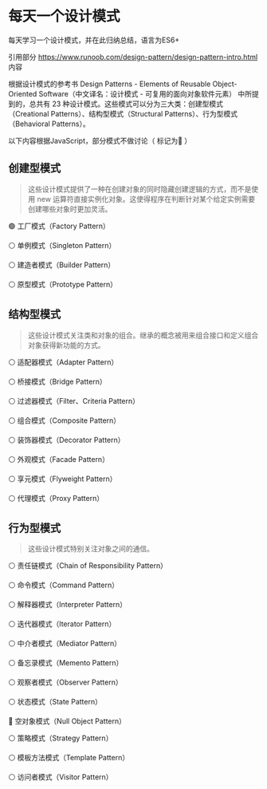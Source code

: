 # 每天一个设计模式

每天学习一个设计模式，并在此归纳总结，语言为ES6+

引用部分 https://www.runoob.com/design-pattern/design-pattern-intro.html 内容

根据设计模式的参考书 Design Patterns - Elements of Reusable Object-Oriented Software（中文译名：设计模式 - 可复用的面向对象软件元素） 中所提到的，总共有 23 种设计模式。这些模式可以分为三大类：创建型模式（Creational Patterns）、结构型模式（Structural Patterns）、行为型模式（Behavioral Patterns）。

以下内容根据JavaScript，部分模式不做讨论（ 标记为🚫 ）

## 创建型模式
> 这些设计模式提供了一种在创建对象的同时隐藏创建逻辑的方式，而不是使用 new 运算符直接实例化对象。这使得程序在判断针对某个给定实例需要创建哪些对象时更加灵活。

🟢  工厂模式（Factory Pattern）

⚪️  单例模式（Singleton Pattern）

⚪️  建造者模式（Builder Pattern）

⚪️  原型模式（Prototype Pattern）

## 	结构型模式
> 这些设计模式关注类和对象的组合。继承的概念被用来组合接口和定义组合对象获得新功能的方式。

⚪️  适配器模式（Adapter Pattern）

⚪️  桥接模式（Bridge Pattern）

⚪️  过滤器模式（Filter、Criteria Pattern）

⚪️  组合模式（Composite Pattern）

⚪️  装饰器模式（Decorator Pattern）

⚪️  外观模式（Facade Pattern）

⚪️  享元模式（Flyweight Pattern）

⚪️  代理模式（Proxy Pattern）

## 行为型模式
> 这些设计模式特别关注对象之间的通信。

⚪️  责任链模式（Chain of Responsibility Pattern）

⚪️  命令模式（Command Pattern）

⚪️  解释器模式（Interpreter Pattern）

⚪️  迭代器模式（Iterator Pattern）

⚪️  中介者模式（Mediator Pattern）

⚪️  备忘录模式（Memento Pattern）

⚪️  观察者模式（Observer Pattern）

⚪️  状态模式（State Pattern）

🚫  空对象模式（Null Object Pattern）

⚪️  策略模式（Strategy Pattern）

⚪️  模板方法模式（Template Pattern）

⚪️  访问者模式（Visitor Pattern）


